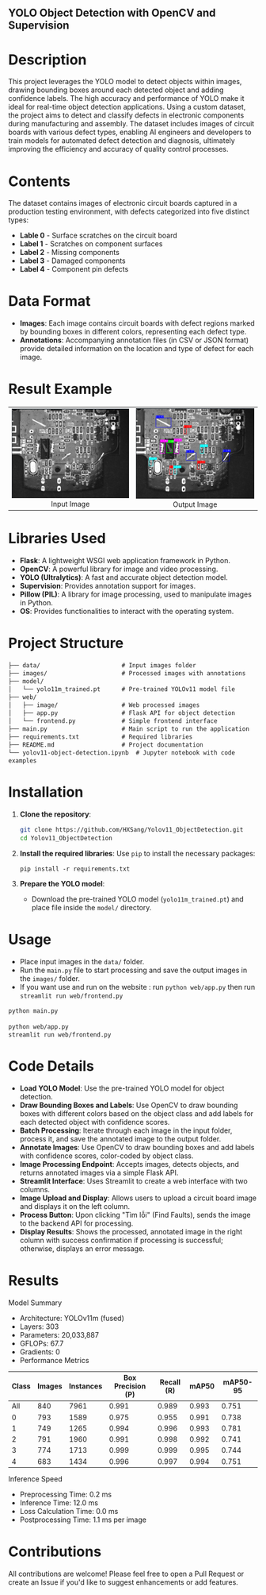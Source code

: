## YOLO Object Detection with OpenCV and Supervision

# Description
This project leverages the YOLO model to detect objects within images, drawing bounding boxes around each detected object and adding confidence labels. The high accuracy and performance of YOLO make it ideal for real-time object detection applications. Using a custom dataset, the project aims to detect and classify defects in electronic components during manufacturing and assembly. The dataset includes images of circuit boards with various defect types, enabling AI engineers and developers to train models for automated defect detection and diagnosis, ultimately improving the efficiency and accuracy of quality control processes.

# Contents
The dataset contains images of electronic circuit boards captured in a production testing environment, with defects categorized into five distinct types:

- **Lable 0** - Surface scratches on the circuit board
- **Label 1** - Scratches on component surfaces
- **Label 2** - Missing components
- **Label 3** - Damaged components
- **Label 4** - Component pin defects

# Data Format
- **Images**: Each image contains circuit boards with defect regions marked by bounding boxes in different colors, representing each defect type.
- **Annotations**: Accompanying annotation files (in CSV or JSON format) provide detailed information on the location and type of defect for each image.

# Result Example
<table align="center">
  <tr>
    <td align="center">
      <img src="/data/2604_2.png" alt="Input Image" width="500"/>
      <br>Input Image
    </td>
    <td align="center">
      <img src="images/2604_2.png" alt="Output Image" width="500"/>
      <br>Output Image
    </td>
  </tr>
</table>

# Libraries Used
- **Flask**: A lightweight WSGI web application framework in Python.
- **OpenCV**: A powerful library for image and video processing.
- **YOLO (Ultralytics)**: A fast and accurate object detection model.
- **Supervision**: Provides annotation support for images.
- **Pillow (PIL)**: A library for image processing, used to manipulate images in Python.
- **OS**: Provides functionalities to interact with the operating system.

# Project Structure
```
├── data/                       # Input images folder
├── images/                     # Processed images with annotations
├── model/
│   └── yolo11m_trained.pt      # Pre-trained YOLOv11 model file
├── web/
│   ├── image/                  # Web processed images
│   ├── app.py                  # Flask API for object detection
│   └── frontend.py             # Simple frontend interface
├── main.py                     # Main script to run the application
├── requirements.txt            # Required libraries
├── README.md                   # Project documentation
└── yolov11-object-detection.ipynb  # Jupyter notebook with code examples
```

# Installation

1. **Clone the repository**:
   ```bash
   git clone https://github.com/HXSang/Yolov11_ObjectDetection.git
   cd Yolov11_ObjectDetection
   ```

2. **Install the required libraries**:
   Use `pip` to install the necessary packages:
   ```
   pip install -r requirements.txt
   ```

3. **Prepare the YOLO model**:
   - Download the pre-trained YOLO model (`yolo11m_trained.pt`) and place file inside the `model/` directory.

# Usage

- Place input images in the `data/` folder.
- Run the `main.py` file to start processing and save the output images in the `images/` folder.
- If you want use and run on the website : run `python web/app.py` then run `streamlit run web/frontend.py`
```
python main.py

python web/app.py
streamlit run web/frontend.py
```

# Code Details

- **Load YOLO Model**: Use the pre-trained YOLO model for object detection.
- **Draw Bounding Boxes and Labels**: Use OpenCV to draw bounding boxes with different colors based on the object class and add labels for each detected object with confidence scores.
- **Batch Processing**: Iterate through each image in the input folder, process it, and save the annotated image to the output folder.
- **Annotate Images**: Use OpenCV to draw bounding boxes and add labels with confidence scores, color-coded by object class.
- **Image Processing Endpoint**: Accepts images, detects objects, and returns annotated images via a simple Flask API.
- **Streamlit Interface**: Uses Streamlit to create a web interface with two columns.
- **Image Upload and Display**: Allows users to upload a circuit board image and displays it on the left column.
- **Process Button**: Upon clicking "Tìm lỗi" (Find Faults), sends the image to the backend API for processing.
- **Display Results**: Shows the processed, annotated image in the right column with success confirmation if processing is successful; otherwise, displays an error message.

# Results
Model Summary

- Architecture: YOLOv11m (fused)
- Layers: 303
- Parameters: 20,033,887
- GFLOPs: 67.7
- Gradients: 0
- Performance Metrics

| Class | Images | Instances | Box Precision (P) | Recall (R) | mAP50 | mAP50-95 |
|-------|--------|-----------|--------------------|------------|-------|----------|
| All   | 840    | 7961      | 0.991              | 0.989      | 0.993 | 0.751    |
| 0     | 793    | 1589      | 0.975              | 0.955      | 0.991 | 0.738    |
| 1     | 749    | 1265      | 0.994              | 0.996      | 0.993 | 0.781    |
| 2     | 791    | 1960      | 0.991              | 0.998      | 0.992 | 0.741    |
| 3     | 774    | 1713      | 0.999              | 0.999      | 0.995 | 0.744    |
| 4     | 683    | 1434      | 0.996              | 0.997      | 0.994 | 0.751    |


Inference Speed
- Preprocessing Time: 0.2 ms
- Inference Time: 12.0 ms
- Loss Calculation Time: 0.0 ms
- Postprocessing Time: 1.1 ms per image

# Contributions
All contributions are welcome! Please feel free to open a Pull Request or create an Issue if you'd like to suggest enhancements or add features.
